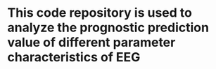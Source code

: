 # This code repository is used to analyze the prognostic prediction value of different parameter characteristics of EEG
